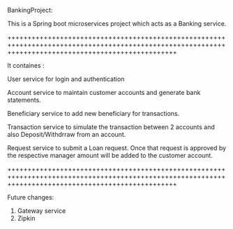BankingProject:

This is a Spring boot microservices project which acts as a Banking service.

++++++++++++++++++++++++++++++++++++++++++++++++++++++++++++++++++++++++++++++++++++++++++++++++++++++++++++++++++++++++++++++++++++++++++++++++++++++

It containes :

  User service for login and authentication

  Account service to maintain customer accounts and generate bank statements.

  Beneficiary service to add new beneficiary for transactions.

  Transaction service to simulate the transaction between 2 accounts and also Deposit/Withdrraw from an account.

  Request service to submit a Loan request. Once that request is approved by the respective manager amount will be added to the customer account.


++++++++++++++++++++++++++++++++++++++++++++++++++++++++++++++++++++++++++++++++++++++++++++++++++++++++++++++++++++++++++++++++++++++++++++++++++++++

Future changes:
1. Gateway service
2. Zipkin
  
